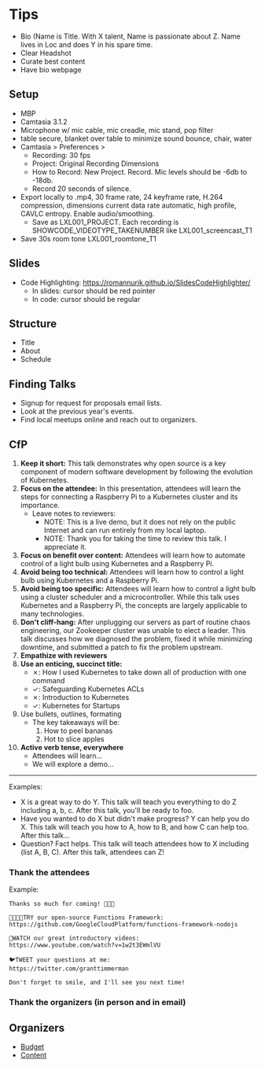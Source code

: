 # Tips

- Bio (Name is Title. With X talent, Name is passionate about Z. Name lives in Loc and does Y in his spare time.
- Clear Headshot
- Curate best content
- Have bio webpage

## Setup

- MBP
- Camtasia 3.1.2
- Microphone w/ mic cable, mic creadle, mic stand, pop filter
- table secure, blanket over table to minimize sound bounce, chair, water
- Camtasia > Preferences >
  - Recording: 30 fps
  - Project: Original Recording Dimensions
  - How to Record: New Project. Record. Mic levels should be -6db to -18db.
  - Record 20 seconds of silence.
- Export locally to .mp4, 30 frame rate, 24 keyframe rate, H.264 compression, dimensions current data rate automatic, high profile, CAVLC entropy. Enable audio/smoothing.
  - Save as LXL001_PROJECT. Each recording is SHOWCODE_VIDEOTYPE_TAKENUMBER like LXL001_screencast_T1
- Save 30s room tone LXL001_roomtone_T1

## Slides

- Code Highlighting: https://romannurik.github.io/SlidesCodeHighlighter/
  - In slides: cursor should be red pointer
  - In code: cursor should be regular

## Structure

- Title
- About
- Schedule

## Finding Talks

- Signup for request for proposals email lists.
- Look at the previous year's events.
- Find local meetups online and reach out to organizers.

## CfP

1. **Keep it short:** This talk demonstrates why open source is a key component of modern software
development by following the evolution of Kubernetes.
1. **Focus on the attendee:** In this presentation, attendees will learn the steps for connecting a Raspberry Pi to a
Kubernetes cluster and its importance.
    - Leave notes to reviewers:
      - NOTE: This is a live demo, but it does not rely on the public Internet and can run entirely
from my local laptop.
      - NOTE: Thank you for taking the time to review this talk. I appreciate it.
1. **Focus on benefit over content:** Attendees will learn how to automate control of a light bulb using Kubernetes and a
Raspberry Pi.
1. **Avoid being too technical:** Attendees will learn how to control a light bulb using Kubernetes and a Raspberry Pi.
1. **Avoid being too specific:** Attendees will learn how to control a light bulb using a cluster scheduler and a
microcontroller. While this talk uses Kubernetes and a Raspberry Pi, the concepts
are largely applicable to many technologies.
1. **Don't cliff-hang:** After unplugging our servers as part of routine chaos engineering, our Zookeeper
cluster was unable to elect a leader. This talk discusses how we diagnosed the
problem, fixed it while minimizing downtime, and submitted a patch to fix the
problem upstream.
1. **Empathize with reviewers**
1. **Use an enticing, succinct title:**
    - ✗: How I used Kubernetes to take down all of production with one command
    - ✓: Safeguarding Kubernetes ACLs
    - ✗: Introduction to Kubernetes
    - ✓: Kubernetes for Startups
1. Use bullets, outlines, formating
    - The key takeaways will be:
        1. How to peel bananas
        1. Hot to slice apples
1. **Active verb tense, everywhere**
    - Attendees will learn...
    - We will explore a demo...
    
---

Examples:

- X is a great way to do Y. This talk will teach you everything to do Z including a, b, c. After this talk, you'll be ready to foo.
- Have you wanted to do X but didn't make progress? Y can help you do X. This talk will teach you how to A, how to B, and how C can help too. After this talk...
- Question? Fact helps. This talk will teach attendees how to X including (list A, B, C). After this talk, attendees can Z!

### Thank the attendees

Example:

```
Thanks so much for coming! 💖💕💗

👨‍💻👩‍💻TRY our open-source Functions Framework:
https://github.com/GoogleCloudPlatform/functions-framework-nodejs

🎥WATCH our great introductory videos:
https://www.youtube.com/watch?v=1w2t3EWmlVU

🐦TWEET your questions at me:
https://twitter.com/granttimmerman

Don't forget to smile, and I'll see you next time!
```

### Thank the organizers (in person and in email)

## Organizers

- [Budget](https://www.google.com/url?q=https%3A%2F%2Fspeakerdeck.com%2Fzasadnyy%2Fthe-definitive-guide-to-large-scale-events-team-budget-content%3Fslide%3D33&sa=D&sntz=1&usg=AFQjCNFsemoBZ3NBYjpyhoDzwEU1wLBDbA)
- [Content](https://docs.google.com/document/d/1ocMIyXR1escNvw1x7lA5tyHJb0nOzTGLJDmr6B0kYjo/edit#heading=h.ad53mxs510wf)
